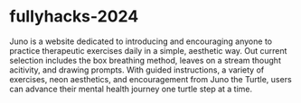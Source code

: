 # fullyhacks-2024
Juno is a website dedicated to introducing and encouraging anyone to practice therapeutic exercises daily in a simple, aesthetic way. Out current selection includes the box breathing method, leaves on a stream thought acitivity, and drawing prompts. With guided instructions, a variety of exercises, neon aesthetics, and encouragement from Juno the Turtle, users can advance their mental health journey one turtle step at a time. 
